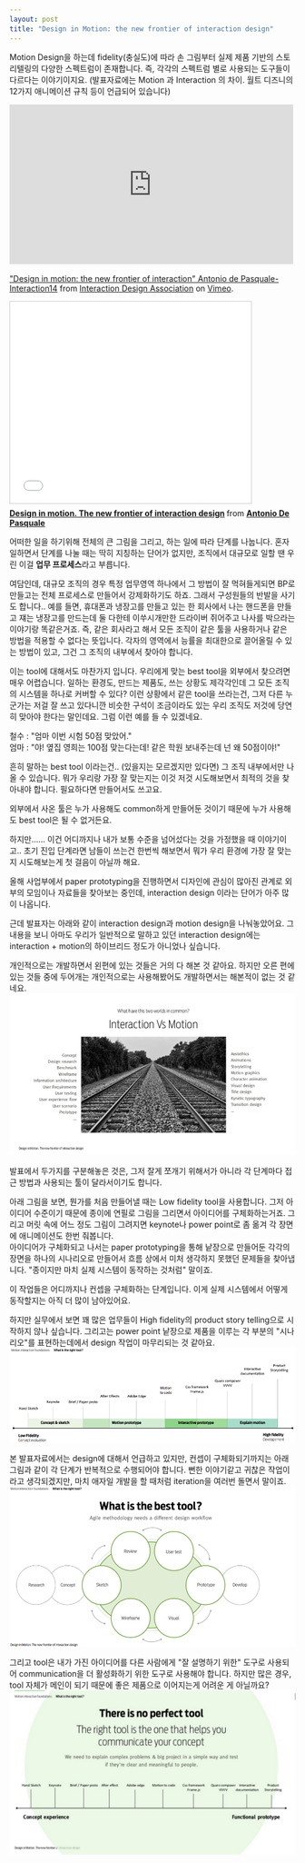```yaml
---
layout: post
title: "Design in Motion: the new frontier of interaction design"
---
```


Motion Design을 하는데 fidelity(충실도)에 따라 손 그림부터 실제 제품 기반의 스토리텔링의 다양한 스펙트럼이 존재합니다. 즉, 각각의 스펙트럼 별로 사용되는 도구들이 다르다는 이야기이지요. (발표자료에는 Motion 과 Interaction 의 차이. 월트 디즈니의 12가지 애니메이션 규칙 등이 언급되어 있습니다)

<iframe src="https://player.vimeo.com/video/86763511" width="500" height="281" frameborder="0" webkitallowfullscreen mozallowfullscreen allowfullscreen></iframe> <p><a href="https://vimeo.com/86763511">&quot;Design in motion: the new frontier of interaction&quot; Antonio de Pasquale-Interaction14</a> from <a href="https://vimeo.com/ixdaglobal">Interaction Design Association</a> on <a href="https://vimeo.com">Vimeo</a>.</p>

<iframe src="//www.slideshare.net/slideshow/embed_code/31723982" width="425" height="355" frameborder="0" marginwidth="0" marginheight="0" scrolling="no" style="border:1px solid #CCC; border-width:1px; margin-bottom:5px; max-width: 100%;" allowfullscreen> </iframe> <div style="margin-bottom:5px"> <strong> <a href="//www.slideshare.net/antoniodepasquale/design-in-motion-the-new-frontier-of-interaction-design" title="Design in motion. The new frontier of interaction design" target="_blank">Design in motion. The new frontier of interaction design</a> </strong> from <strong><a href="//www.slideshare.net/antoniodepasquale" target="_blank">Antonio De Pasquale</a></strong> </div>


어떠한 일을 하기위해 전체의 큰 그림을 그리고, 하는 일에 따라 단계를 나눕니다. 
혼자 일하면서 단계를 나눌 때는 딱히 지칭하는 단어가 없지만, 조직에서 대규모로 일할 땐 우린 이걸 **업무 프로세스**라고 부릅니다. 

여담인데, 대규모 조직의 경우 특정 업무영역 하나에서 그 방법이 잘 먹혀들게되면 BP로 만들고는 전체 프로세스로 만들어서 강제화하기도 하죠. 그래서 구성원들의 반발을 사기도 합니다.. 
예를 들면, 휴대폰과 냉장고를 만들고 있는 한 회사에서 나는 핸드폰을 만들고 쟤는 냉장고를 만드는데 둘 다한테 이쑤시개만한 드라이버 쥐어주고 나사를 박으라는 이야기랑 똑같은거죠. 
즉, 같은 회사라고 해서 모든 조직이 같은 툴을 사용하거나 같은 방법을 적용할 수 없다는 뜻입니다. 각자의 영역에서 능률을 최대한으로 끌어올릴 수 있는 방법이 있고, 그건 그 조직의 내부에서 찾아야 합니다. 

이는 tool에 대해서도 마찬가지 입니다. 
우리에게 맞는 best tool을 외부에서 찾으려면 매우 어렵습니다. 일하는 환경도, 만드는 제품도, 쓰는 상황도 제각각인데 그 모든 조직의 시스템을 하나로 커버할 수 있다? 
이런 상황에서 같은 tool을 쓰라는건, 그저 다른 누군가는 저걸 잘 쓰고 있다니깐 비슷한 구석이 조금이라도 있는 우리 조직도 저것에 당연히 맞아야 한다는 말인데요.
그럼 이런 예를 들 수 있겠네요. 

철수 : "엄마 이번 시험 50점 맞았어."  
엄마 : "야! 옆집 영희는 100점 맞는다는데! 같은 학원 보내주는데 넌 왜 50점이야!"

흔히 말하는 best tool 이라는건.. (있을지는 모르겠지만 있다면) 그 조직 내부에서만 나올 수 있습니다. 
뭐가 우리랑 가장 잘 맞는지는 이것 저것 시도해보면서 최적의 것을  찾아내야 합니다. 필요하다면 만들어서도 쓰고요. 

외부에서 사온 툴은 누가 사용해도 common하게 만들어둔 것이기 때문에 누가 사용해도 best tool은 될 수 없거든요. 

하지만...... 이건 어디까지나 내가 보통 수준을 넘어섰다는 것을 가정했을 때 이야기이고.. 
초기 진입 단계라면 남들이 쓰는건 한번씩 해보면서 뭐가 우리 환경에 가장 잘 맞는지 시도해보는게 첫 걸음이 아닐까 해요.  


올해 사업부에서 paper prototyping을 진행하면서 디자인에 관심이 많아진 관계로 외부의 모임이나 자료들을 찾아보는 중인데, interaction design 이라는 단어가 아주 많이 나옵니다.  

근데 발표자는 아래와 같이 interaction design과 motion design을 나눠놓았어요. 
그 내용을 보니 아마도 우리가 일반적으로 말하고 있던 interaction design에는 interaction + motion의 하이브리드 정도가 아니었나 싶습니다. 

개인적으로는 개발하면서 왼편에 있는 것들은 거의 다 해본 것 같아요. 
하지만 오른 편에 있는 것들 중에 두어개는 개인적으로는 사용해봤어도 개발하면서는 해본적이 없는 것 같네요.   
![interaction vs. motion](/images/blog/Design-interactionvsmotion.png)


발표에서 두가지를 구분해놓은 것은, 그저 잘게 쪼개기 위해서가 아니라 각 단계마다 접근 방법과 사용되는 툴이 달라서이기도 합니다. 

아래 그림을 보면, 뭔가를 처음 만들어낼 때는 Low fidelity tool을 사용합니다. 그저 아이디어 수준이기 때문에 종이에 연필로 그림을 그리면서 아이디어를 구체화하는거죠. 그리고 머릿 속에 어느 정도 그림이 그려지면 keynote나 power point로 좀 옮겨 각 장면에 애니메이션도 한번 줘봅니다.  
아이디어가 구체화되고 나서는 paper prototyping을 통해 낱장으로 만들어둔 각각의 장면을 하나의 시나리오로 만들어서 흐름 상에서 미처 생각하지 못했던 문제들을 찾아냅니다. 
"종이지만 마치 실제 시스템이 동작하는 것처럼" 말이죠. 

이 작업들은 어디까지나 컨셉을 구체화하는 단계입니다. 이게 실제 시스템에서 어떻게 동작할지는 아직 더 많이 남아있어요. 

하지만 실무에서 보면 꽤 많은 업무들이 High fidelity의 product story telling으로 시작하지 않나 싶습니다. 그리고는 power point 낱장으로 제품을 이루는 각 부분의 "시나리오"를 표현하는데에서 design 작업이 마무리되는 것 같아요.  
![what is the right tool?](/images/blog/Design-fidelity-range.png)


본 발표자료에서는 design에 대해서 언급하고 있지만, 컨셉이 구체화되기까지는 아래 그림과 같이 각 단계가 반복적으로 수행되어야 합니다. 뻔한 이야기같고 귀찮은 작업이라고 생각되겠지만, 마치 애자일 개발을 할 때처럼 iteration을 여러번 돌면서 말이죠.  
![what is the best tool?](/images/blog/Design-best-tool.png)


그리고 tool은 내가 가진 아이디어를 다른 사람에게 "잘 설명하기 위한" 도구로 사용되어 communication을 더 활성화하기 위한 도구로 사용해야 합니다. 
하지만 많은 경우, tool 자체가 메인이 되기 때문에 좋은 제품으로 이어지는게 어려운 게 아닐까요?  
![There is no perfect tool.](/images/blog/Design-perfect-tool.png)

